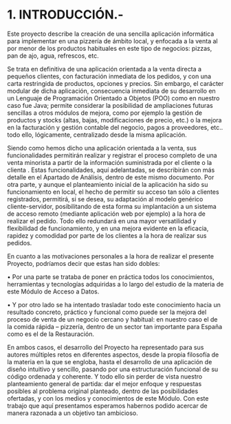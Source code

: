 <h1> 1.	INTRODUCCIÓN.- </h1>
<p>Este proyecto describe la creación de una sencilla aplicación informática para implementar en una pizzería de ámbito local, y enfocada a la venta al por menor de los productos habituales en este tipo de negocios: pizzas, pan de ajo, agua, refrescos, etc.</p>

<p>Se trata en definitiva de una aplicación orientada a la venta directa a pequeños clientes, con facturación inmediata de los pedidos, y con una carta restringida de productos, opciones y precios. Sin embargo, el carácter modular de dicha aplicación, consecuencia inmediata de su desarrollo en un Lenguaje de Programación Orientado a Objetos (POO) como en nuestro caso fue Java; permite considerar la posibilidad de ampliaciones futuras sencillas a otros módulos de mejora, como por ejemplo la gestión de productos y stocks (altas, bajas, modificaciones de precio, etc.) o la mejora en la facturación y gestión contable del negocio, pagos a proveedores, etc.. todo ello, lógicamente, centralizado desde la misma aplicación.</p>

<p>Siendo como hemos dicho una aplicación orientada a la venta, sus funcionalidades permitirán realizar y registrar el proceso completo de una venta minorista a partir de la información suministrada por el cliente o la clienta . Estas funcionalidades, aquí adelantadas, se describirán con más detalle en el Apartado de Análisis, dentro de este mismo documento.
Por otra parte, y aunque el planteamiento inicial de la aplicación ha sido su funcionamiento en local, el hecho de permitir su acceso tan sólo a clientes registrados, permitirá, si se desea, su adaptación al modelo genérico cliente-servidor, posibilitando de esta forma su implantación a un sistema de acceso remoto (mediante aplicación web por ejemplo) a la hora de realizar el pedido. Todo ello redundará en una mayor versatilidad y flexibilidad de funcionamiento, y en una mejora evidente en la eficacia, rapidez y comodidad por parte de los clientes a la hora de realizar sus pedidos.</p>

<p>En cuanto a las motivaciones personales a la hora de realizar el presente Proyecto, podríamos decir que estas han sido dobles:

•	Por una parte se trataba de poner en práctica todos los conocimientos, herramientas y tecnologías adquiridas a lo largo del estudio de la materia de este Módulo de Acceso a Datos.

•	Y por otro lado se ha intentado trasladar todo este conocimiento hacia un resultado concreto, práctico y funcional como puede ser la mejora del proceso de venta de un negocio cercano y habitual: en nuestro caso el de la comida rápida – pizzería, dentro de un sector tan importante para España como es el de la Restauración.</p>

<p> En ambos casos, el desarrollo del Proyecto ha representado para sus autores múltiples retos en diferentes aspectos, desde la propia filosofía de la materia en la que se engloba, hasta el desarrollo de una aplicación de diseño intuitivo y sencillo, pasando por una estructuración funcional de su código ordenada y coherente. Y todo ello sin perder de vista nuestro planteamiento general de partida: dar el mejor enfoque y respuestas posibles al problema original planteado, dentro de las posibilidades ofertadas, y con los medios y conocimientos de este Módulo. Con este trabajo que aquí presentamos esperamos habernos podido acercar de manera razonada a un objetivo tan ambicioso.</p>

